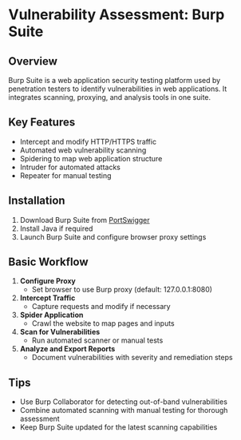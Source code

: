 # Vulnerability Assessment: Burp Suite

## Overview
Burp Suite is a web application security testing platform used by penetration testers to identify vulnerabilities in web applications. It integrates scanning, proxying, and analysis tools in one suite.

## Key Features
- Intercept and modify HTTP/HTTPS traffic
- Automated web vulnerability scanning
- Spidering to map web application structure
- Intruder for automated attacks
- Repeater for manual testing

## Installation
1. Download Burp Suite from [PortSwigger](https://portswigger.net/burp)
2. Install Java if required
3. Launch Burp Suite and configure browser proxy settings

## Basic Workflow
1. **Configure Proxy**
   - Set browser to use Burp proxy (default: 127.0.0.1:8080)
2. **Intercept Traffic**
   - Capture requests and modify if necessary
3. **Spider Application**
   - Crawl the website to map pages and inputs
4. **Scan for Vulnerabilities**
   - Run automated scanner or manual tests
5. **Analyze and Export Reports**
   - Document vulnerabilities with severity and remediation steps

## Tips
- Use Burp Collaborator for detecting out-of-band vulnerabilities
- Combine automated scanning with manual testing for thorough assessment
- Keep Burp Suite updated for the latest scanning capabilities